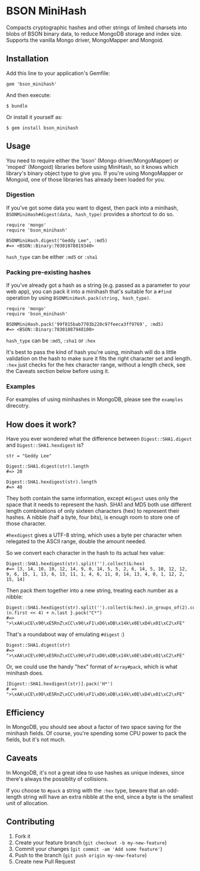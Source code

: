 # BSON MiniHash

Compacts cryptographic hashes and other strings of limited charsets into blobs of BSON binary data, to reduce MongoDB storage and index size. Supports the vanilla Mongo driver, MongoMapper and Mongoid.

## Installation

Add this line to your application's Gemfile:

    gem 'bson_minihash'

And then execute:

    $ bundle

Or install it yourself as:

    $ gem install bson_minihash

## Usage

You need to require either the 'bson' (Mongo driver/MongoMapper) or 'moped' (Mongoid) libraries before using MiniHash, so it knows which library's binary object type to give you. If you're using MongoMapper or Mongoid, one of those libraries has already been loaded for you.

### Digestion

If you've got some data you want to digest, then pack into a minihash, `BSONMiniHash#digest(data, hash_type)` provides a shortcut to do so.

    require 'mongo'
    require 'bson_minihash'
    
    BSONMiniHash.digest("Geddy Lee", :md5)
    #=> <BSON::Binary:70301078819340>

`hash_type` can be either `:md5` or `:sha1`

### Packing pre-existing hashes

If you've already got a hash as a string (e.g. passed as a parameter to your web app), you can pack it into a minihash that's suitable for a `#find` operation by using `BSONMiniHash.pack(string, hash_type)`.

    require 'mongo'
    require 'bson_minihash'
    
    BSONMiniHash.pack('99f815bab7703b220c97feeca3ff9769', :md5)
    #=> <BSON::Binary:70301087948100>

`hash_type` can be `:md5`, `:sha1` or `:hex`

It's best to pass the kind of hash you're using, minihash will do a little validation on the hash to make sure it fits the right character set and length. `:hex` just checks for the hex character range, without a length check, see the Caveats section below before using it.

### Examples

For examples of using minihashes in MongoDB, please see the `examples` direcotry.

## How does it work?

Have you ever wondered what the difference between `Digest::SHA1.digest` and `Digest::SHA1.hexdigest` is?

    str = "Geddy Lee"

    Digest::SHA1.digest(str).length
    #=> 20
    
    Digest::SHA1.hexdigest(str).length
    #=> 40

They both contain the same information, except `#digest` uses only the space that it needs to represent the hash. SHA1 and MD5 both use different length combinations of only sixteen characters (hex) to represent their hashes. A nibble (half a byte, four bits), is enough room to store one of those character.

`#hexdigest` gives a UTF-8 string, which uses a byte per character when relegated to the ASCII range, double the amount needed.

So we convert each character in the hash to its actual hex value:

    Digest::SHA1.hexdigest(str).split('').collect(&:hex)
    #=> [3, 14, 10, 10, 12, 14, 9, 0, 14, 5, 5, 2, 6, 14, 5, 10, 12, 12, 9, 6, 15, 1, 13, 6, 13, 11, 1, 4, 6, 11, 0, 14, 13, 4, 0, 1, 12, 2, 15, 14]

Then pack them together into a new string, treating each number as a nibble:

    Digest::SHA1.hexdigest(str).split('').collect(&:hex).in_groups_of(2).collect{|n| (n.first << 4) + n.last }.pack("C*")
    #=> ">\xAA\xCE\x90\xE5RnZ\xCC\x96\xF1\xD6\xDB\x14k\x0E\xD4\x01\xC2\xFE"
    
That's a roundabout way of emulating `#digest` :)

    Digest::SHA1.digest(str)
    #=> ">\xAA\xCE\x90\xE5RnZ\xCC\x96\xF1\xD6\xDB\x14k\x0E\xD4\x01\xC2\xFE"

Or, we could use the handy "hex" format of `Array#pack`, which is what minihash does.

    [Digest::SHA1.hexdigest(str)].pack('H*')
    # => ">\xAA\xCE\x90\xE5RnZ\xCC\x96\xF1\xD6\xDB\x14k\x0E\xD4\x01\xC2\xFE"

## Efficiency

In MongoDB, you should see about a factor of two space saving for the minihash fields. Of course, you're spending some CPU power to pack the fields, but it's not much.

## Caveats
In MongoDB, it's not a great idea to use hashes as unique indexes, since there's always the possiblity of collisions.

If you choose to `#pack` a string with the `:hex` type, beware that an odd-length string will have an extra nibble at the end, since a byte is the smallest unit of allocation.

## Contributing

1. Fork it
2. Create your feature branch (`git checkout -b my-new-feature`)
3. Commit your changes (`git commit -am 'Add some feature'`)
4. Push to the branch (`git push origin my-new-feature`)
5. Create new Pull Request
